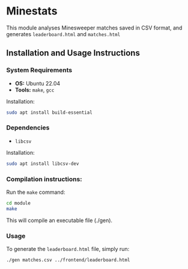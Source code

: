 # Minestats

This module analyses Minesweeper matches saved in CSV format, and generates `leaderboard.html` and `matches.html`

## Installation and Usage Instructions

### System Requirements

- **OS:** Ubuntu 22.04
- **Tools:** `make`, `gcc`
  
Installation:
```bash
sudo apt install build-essential
```
### Dependencies
- `libcsv`

Installation:
```bash
sudo apt install libcsv-dev
```

### Compilation instructions:

Run the `make` command:

```bash
cd module
make
```

This will compile an executable file (./gen).

### Usage

To generate the `leaderboard.html` file, simply run:
```bash
./gen matches.csv ../frontend/leaderboard.html
```
